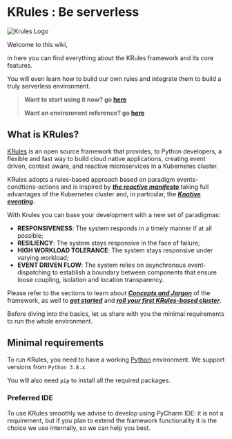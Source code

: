# KRules : Be serverless

![Krules Logo](https://github.com/airspot-dev/krules/blob/feature/docs/.support/krules_ext_logo.png)

Welcome to this wiki,

in here you can find everything about the KRules framework and its core features.

You will even learn how to build our own rules and integrate them to build a truly serverless environment. 

> **Want to start using it now? go [here](./getting-started.md)**
>
> **Want an environment reference? go [here](./krules-environment.md)**

## What is KRules?

[KRules](https://intro.krules.com) is an open source framework that provides, to Python developers, a flexible and fast way to build cloud native applications, creating event driven, context aware, and reactive microservices in a Kubernetes cluster.

KRules adopts a rules-based approach based on paradigm events-condtions-actions and is inspired by [***the reactive manifesto***](https://www.reactivemanifesto.org) taking full advantages of the Kubernetes cluster and, in particular, the [***Knative eventing***](https://knative.dev/docs).

With Krules you can base your development with a new set of paradigmas:

- **RESPONSIVENESS**: The system responds in a timely manner if at all possible;
- **RESILIENCY**: The system stays responsive in the face of failure;
- **HIGH WORKLOAD TOLERANCE**: The system stays responsive under varying workload;
- **EVENT DRIVEN FLOW**: The system relies on asynchronous event-dispatching to establish a boundary between components that ensure loose coupling, isolation and location transparency.

Please refer to the sections to learn about [***Concepts and Jargon***](./concepts) of the framework, as well to [***get started***](./getting-started) and [***roll your first KRules-based cluster***](./getting-started#cluster-setup).

Before diving into the basics, let us share with you the minimal requirements to run the whole environment.

## Minimal requirements

To run KRules, you need to have a working [Python](https://python.org) environment. We support versions from `Python 3.8.x`.

You will also need `pip` to install all the required packages.

### Preferred IDE

To use KRules smoothly we advise to develop using PyCharm IDE:
it is not a requirement, but if you plan to extend the framework functionality it is the choice we use internally, so we can help you best.

